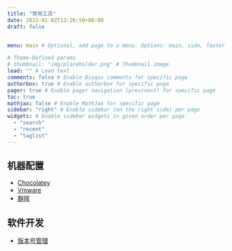 ```yaml
---
title: "常用工具"
date: 2022-01-02T13:26:50+08:00
draft: false


menu: main # Optional, add page to a menu. Options: main, side, footer

# Theme-Defined params
# thumbnail: "img/placeholder.png" # Thumbnail image
lead: "" # Lead text
comments: false # Enable Disqus comments for specific page
authorbox: true # Enable authorbox for specific page
pager: true # Enable pager navigation (prev/next) for specific page
toc: true 
mathjax: false # Enable MathJax for specific page
sidebar: "right" # Enable sidebar (on the right side) per page
widgets: # Enable sidebar widgets in given order per page
  - "search"
  - "recent"
  - "taglist"
---
```


## 机器配置

+ [Chocolatey](https://yayavicky.github.io/tools/chocolatey/)
+ [Vmware](https://yayavicky.github.io/tools/vmware/)
+ [群晖](https://yayavicky.github.io/env/nas/)


## 软件开发

+ [版本号管理](https://yayavicky.github.io/tags/version/)